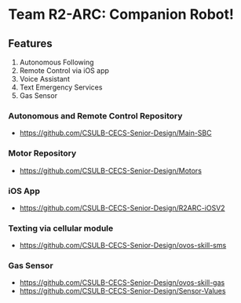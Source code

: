 # Team R2-ARC: Companion Robot!

## Features
1. Autonomous Following
2. Remote Control via iOS app
3. Voice Assistant
4. Text Emergency Services
5. Gas Sensor

### Autonomous and Remote Control Repository
- https://github.com/CSULB-CECS-Senior-Design/Main-SBC
### Motor Repository
- https://github.com/CSULB-CECS-Senior-Design/Motors
### iOS App
- https://github.com/CSULB-CECS-Senior-Design/R2ARC-iOSV2
### Texting via cellular module
- https://github.com/CSULB-CECS-Senior-Design/ovos-skill-sms
### Gas Sensor
- https://github.com/CSULB-CECS-Senior-Design/ovos-skill-gas
- https://github.com/CSULB-CECS-Senior-Design/Sensor-Values
